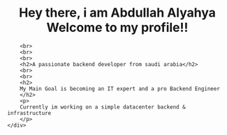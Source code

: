 <!DOCTYPE html>
<html lang="en">
<head>
    <meta charset="UTF-8">
    <meta name="viewport" content="width=device-width, initial-scale=1.0">
    <title>About me</title>
</head>
<body>
    <div id="border">
        <h1 style="text-align: center;">Hey there, i am Abdullah Alyahya Welcome to my profile!!</h1>

        <br>
        <br>
        <br>
        <h2>A passionate backend developer from saudi arabia</h2>
        <br>
        <br>
        <h2>
        My Main Goal is becoming an IT expert and a pro Backend Engineer
        </h2>
        <p>
        Currently im working on a simple datacenter backend & infrastructure
        </p>
    </div>
</body>
</html>
